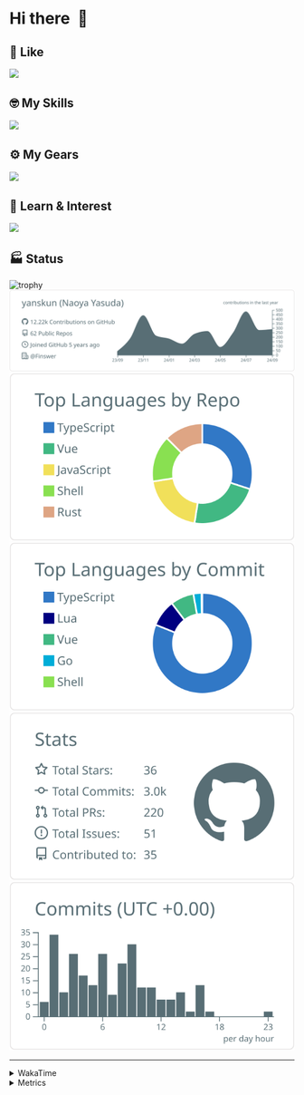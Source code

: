 # Hi there&nbsp; :wave:

## 💌 Like
<img src="https://go-skill-icons.vercel.app/api/icons?i=github" />

## 🤓 My Skills
<img src="https://go-skill-icons.vercel.app/api/icons?i=js,ts,vue,nuxtjs,react,nextjs,go,lua,git" />

## ⚙️ My Gears
<img src="https://go-skill-icons.vercel.app/api/icons?i=neovim,vscode,githubcopilot,alacritty,tmux" />

## 📖 Learn & Interest
<img src="https://go-skill-icons.vercel.app/api/icons?i=rust,deno,css,zig,playwright,githubactions,storybook,netlify,eslint" />


<!-- https://github.com/ryo-ma/github-profile-trophy -->

## 🏭 Status

<img src="https://github-profile-trophy.vercel.app/?username=yanskun&theme=onedark&row=1" alt="trophy">

<!-- https://github.com/vn7n24fzkq/github-profile-summary-cards -->
<picture>
  <source media="(prefers-color-scheme: dark)" srcset="https://raw.githubusercontent.com/yanskun/yanskun/master/profile-summary-card-output/nord_dark/0-profile-details.svg">
 <img src="https://raw.githubusercontent.com/yanskun/yanskun/master/profile-summary-card-output/default/0-profile-details.svg">
</picture>
<br>
<picture>
  <source media="(prefers-color-scheme: dark)" srcset="https://raw.githubusercontent.com/yanskun/yanskun/master/profile-summary-card-output/nord_dark/1-repos-per-language.svg">
 <img src="https://raw.githubusercontent.com/yanskun/yanskun/master/profile-summary-card-output/default/1-repos-per-language.svg">
</picture>
<picture>
  <source media="(prefers-color-scheme: dark)" srcset="https://raw.githubusercontent.com/yanskun/yanskun/master/profile-summary-card-output/nord_dark/2-most-commit-language.svg">
 <img src="https://raw.githubusercontent.com/yanskun/yanskun/master/profile-summary-card-output/default/2-most-commit-language.svg">
</picture>
<br>
<picture>
  <source media="(prefers-color-scheme: dark)" srcset="https://raw.githubusercontent.com/yanskun/yanskun/master/profile-summary-card-output/nord_dark/3-stats.svg">
 <img src="https://raw.githubusercontent.com/yanskun/yanskun/master/profile-summary-card-output/default/3-stats.svg">
</picture>
<picture>
  <source media="(prefers-color-scheme: dark)" srcset="https://raw.githubusercontent.com/yanskun/yanskun/master/profile-summary-card-output/nord_dark/4-productive-time.svg">
 <img src="https://raw.githubusercontent.com/yanskun/yanskun/master/profile-summary-card-output/default/4-productive-time.svg">
</picture>

---

<details>
  <summary>WakaTime</summary>
<!--START_SECTION:waka-->
![Code Time](http://img.shields.io/badge/Code%20Time-1%2C287%20hrs%2051%20mins-blue)

**🐱 My GitHub Data** 

> 📦 138.6 kB Used in GitHub's Storage 
 > 
> 🏆 2,196 Contributions in the Year 2024
 > 
> 💼 Opted to Hire
 > 
> 📜 114 Public Repositories 
 > 
> 🔑 4 Private Repositories 
 > 
**I'm an Early 🐤** 

```text
🌞 Morning                4612 commits        ███░░░░░░░░░░░░░░░░░░░░░░   13.75 % 
🌆 Daytime                17396 commits       █████████████░░░░░░░░░░░░   51.88 % 
🌃 Evening                8052 commits        ██████░░░░░░░░░░░░░░░░░░░   24.01 % 
🌙 Night                  3471 commits        ███░░░░░░░░░░░░░░░░░░░░░░   10.35 % 
```
📅 **I'm Most Productive on Tuesday** 

```text
Monday                   4539 commits        ███░░░░░░░░░░░░░░░░░░░░░░   13.54 % 
Tuesday                  7125 commits        █████░░░░░░░░░░░░░░░░░░░░   21.25 % 
Wednesday                5857 commits        ████░░░░░░░░░░░░░░░░░░░░░   17.47 % 
Thursday                 6514 commits        █████░░░░░░░░░░░░░░░░░░░░   19.43 % 
Friday                   4792 commits        ████░░░░░░░░░░░░░░░░░░░░░   14.29 % 
Saturday                 2039 commits        ██░░░░░░░░░░░░░░░░░░░░░░░   06.08 % 
Sunday                   2665 commits        ██░░░░░░░░░░░░░░░░░░░░░░░   07.95 % 
```


📊 **This Week I Spent My Time On** 

```text
🕑︎ Time Zone: Asia/Tokyo

💬 Programming Languages: 
TypeScript               36 hrs 58 mins      ███████████████████░░░░░░   76.13 % 
YAML                     4 hrs 36 mins       ██░░░░░░░░░░░░░░░░░░░░░░░   09.48 % 
JSON                     2 hrs 2 mins        █░░░░░░░░░░░░░░░░░░░░░░░░   04.21 % 
Markdown                 1 hr 13 mins        █░░░░░░░░░░░░░░░░░░░░░░░░   02.53 % 
Go                       58 mins             █░░░░░░░░░░░░░░░░░░░░░░░░   02.01 % 

🔥 Editors: 
VS Code                  37 hrs 17 mins      ███████████████████░░░░░░   76.81 % 
Neovim                   11 hrs 15 mins      ██████░░░░░░░░░░░░░░░░░░░   23.19 % 

💻 Operating System: 
Mac                      48 hrs 33 mins      █████████████████████████   100.00 % 
```


 Last Updated on 22/09/2024 06:10:50 UTC
<!--END_SECTION:waka-->
</details>

<details>
  <summary>Metrics</summary>
  <img src="https://github.com/yanskun/yanskun/blob/main/github-metrics.svg" alt="Metrics">
</details>
